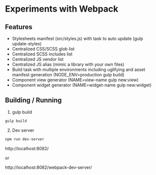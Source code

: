 # Experiments with Webpack

## Features

* Stylesheets manifest (src/styles.js) with task to auto update (gulp update-styles)
* Centralized CSS/SCSS glob list
* Centralized SCSS includes list
* Centralized JS vendor list
* Centralized JS alias (mimic a library with your own files)
* Build task with multiple environments including uglifying and asset manifest generation (NODE_ENV=production gulp build)
* Component view generator (NAME=view-name gulp new:view)
* Component widget generator (NAME=widget-name gulp new:widget)

## Building / Running

1. gulp build

```sh
gulp build
```

2. Dev server

```sh
npm run dev-server
```

http://localhost:8082/

or

http://localhost:8082/webpack-dev-server/

